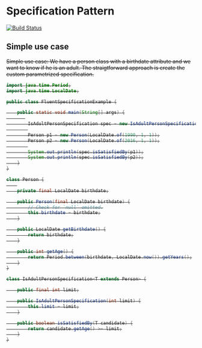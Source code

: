# Specification Pattern

[![Build Status](https://travis-ci.org/uetoyo/specific.java.svg?branch=master)](https://travis-ci.org/uetoyo/specific.java)

## Simple use case

<s>
Simple use case: We have a person class with a birthdate attribute and we want to know if he is an adult.
The straigtforward approach is create the custom parametrized specification.

```java
import java.time.Period;
import java.time.LocalDate;

public class FluentSpecificationExample {

    public static void main(String[] args) {
       
        IsAdultPersonSpecification spec = new IsAdultPersonSpecification(18);
        
        Person p1 = new Person(LocalDate.of(1990, 1, 1));
        Person p2 = new Person(LocalDate.of(2016, 1, 1));
        
        System.out.println(spec.isSatisfiedBy(p1));
        System.out.println(spec.isSatisfiedBy(p2));
    }
}

class Person {
    
    private final LocalDate birthdate;

    public Person(final LocalDate birthdate) {
        // Check for `null` omitted.
        this.birthdate = birthdate;
    }

    public LocalDate getBirthdate() {
        return birthdate;
    }

    public int getAge() {
        return Period.between(birthdate, LocalDate.now()).getYears();
    }
}

class IsAdultPersonSpecification<T extends Person> {

    public final int limit;

    public IsAdultPersonSpecification(int limit) {
        this.limit = limit;
    }

    public boolean isSatisfiedBy(T candidate) {
        return candidate.getAge() >= limit;
    }
}
```
</s>
